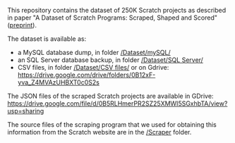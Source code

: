 This repository contains the dataset of 250K Scratch projects as described in paper "A Dataset of Scratch Programs: Scraped, Shaped and Scored" ([preprint](http://swerl.tudelft.nl/twiki/pub/Main/TechnicalReports/TUD-SERG-2017-007.pdf)).

The dataset is available as:
* a MySQL database dump, in folder [/Dataset/mySQL/](Dataset/mySQL)
* an SQL Server database backup, in folder [/Dataset/SQL Server/](Dataset/SQL%20Server)
* CSV files, in folder [/Dataset/CSV files/](Dataset/CSV%20files) or on Gdrive: https://drive.google.com/drive/folders/0B12xF-yva_Z4MVAzUHBXT0c0S2s

The JSON files of the scraped Scratch projects are available in GDrive: https://drive.google.com/file/d/0B5RLHmerPR2SZ25XMWI5SGxhbTA/view?usp=sharing

The source files of the scraping program that we used for obtaining this information from the Scratch website are in the [/Scraper](Scraper) folder.
